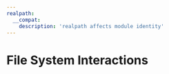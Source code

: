 ```yaml
---
realpath:
  __compat:
    description: 'realpath affects module identity'
---
```


# File System Interactions 
